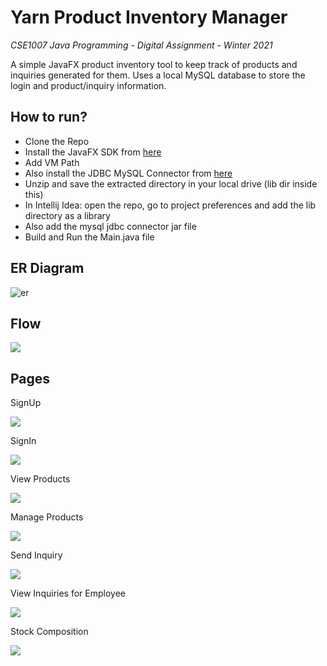 # Yarn Product Inventory Manager

*CSE1007 Java Programming - Digital Assignment - Winter 2021*

A simple JavaFX product inventory tool to keep track of products and inquiries generated for them. Uses a local MySQL database to store the login and product/inquiry information.

## How to run?

- Clone the Repo
- Install the JavaFX SDK from [here](https://gluonhq.com/products/javafx/)
- Add VM Path
- Also install the JDBC MySQL Connector from [here](https://dev.mysql.com/downloads/connector/j/)
- Unzip and save the extracted directory in your local drive (lib dir inside this)
- In Intellij Idea: open the repo, go to project preferences and add the lib directory as a library
- Also add the mysql jdbc connector jar file
- Build and Run the Main.java file


## ER Diagram

![er](assets/img/er_white.png)

## Flow

![](assets/img/flow2.png)

## Pages

SignUp

![](assets/img/signup.png)

SignIn

![](./assets/img/signin.png)

View Products

![](./assets/img/productsView.png)

Manage Products

![](assets/img/products.png)

Send Inquiry

![](assets/img/inquirySend.png)

View Inquiries for Employee

![](assets/img/inquiryView.png)

Stock Composition

![](assets/img/pie.png)
